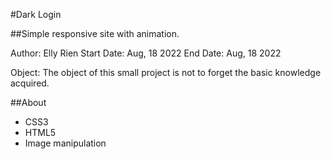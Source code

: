 #Dark Login

##Simple responsive site with animation.

Author: Elly Rien
Start Date: Aug, 18 2022
End Date: Aug, 18 2022

Object:
The object of this small project is not to forget the basic knowledge acquired.

##About

- CSS3
- HTML5
- Image manipulation
